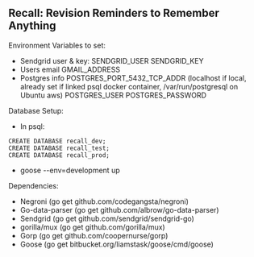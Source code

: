 Recall: Revision Reminders to Remember Anything
-----------------------------------------------

Environment Variables to set:
- Sendgrid user & key:
	SENDGRID_USER
	SENDGRID_KEY
- Users email
	GMAIL_ADDRESS
- Postgres info
	POSTGRES_PORT_5432_TCP_ADDR (localhost if local, already set if linked psql docker container, /var/run/postgresql on Ubuntu aws)
	POSTGRES_USER
	POSTGRES_PASSWORD

Database Setup:
- In psql:
```
CREATE DATABASE recall_dev;
CREATE DATABASE recall_test;
CREATE DATABASE recall_prod;
```
- goose --env=development up

Dependencies:
- Negroni (go get github.com/codegangsta/negroni)
- Go-data-parser (go get github.com/albrow/go-data-parser)
- Sendgrid (go get github.com/sendgrid/sendgrid-go)
- gorilla/mux (go get github.com/gorilla/mux)
- Gorp (go get github.com/coopernurse/gorp)
- Goose (go get bitbucket.org/liamstask/goose/cmd/goose)